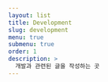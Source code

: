 ```yaml
---
layout: list
title: Development
slug: development
menu: true
submenu: true
order: 1
description: >
  개발과 관련된 글을 작성하는 곳
---
```


